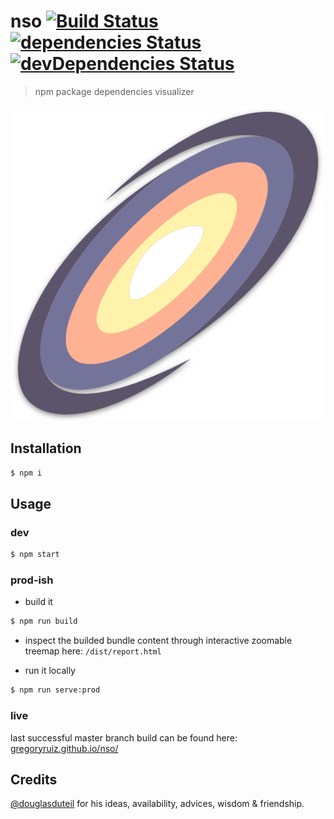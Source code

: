 # nso [![Build Status](https://travis-ci.org/gregoryruiz/nso.svg?branch=master)](https://travis-ci.org/gregoryruiz/nso) [![dependencies Status](https://david-dm.org/gregoryruiz/nso/status.svg)](https://david-dm.org/gregoryruiz/nso) [![devDependencies Status](https://david-dm.org/gregoryruiz/nso/dev-status.svg)](https://david-dm.org/gregoryruiz/nso?type=dev)

> npm package dependencies visualizer


<p align="center">
  <img alt="angular-batscanner-logo" src=".github/images/nso-logo.png" width="512">
</p>

## Installation
```sh
$ npm i
```

## Usage
### dev
```sh
$ npm start
```

### prod-ish
* build it
```sh
$ npm run build
```

* inspect the builded bundle content through interactive zoomable treemap here: `/dist/report.html`

* run it locally
```sh
$ npm run serve:prod
```

### live
last successful master branch build can be found here: [gregoryruiz.github.io/nso/](https://gregoryruiz.github.io/nso/#!/search/gregory)

## Credits
[@douglasduteil](https://github.com/douglasduteil) for his ideas, availability, advices, wisdom & friendship.
